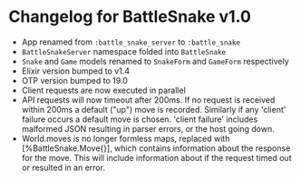 # Changelog for BattleSnake v1.0

- App renamed from `:battle_snake_server` to `:battle_snake`
- `BattleSnakeServer` namespace folded into `BattleSnake`
- `Snake` and `Game` models renamed to `SnakeForm` and `GameForm` respectively
- Elixir version bumped to v1.4
- OTP version bumped to 19.0
- Client requests are now executed in parallel
- API requests will now timeout after 200ms.
If no request is received within 200ms a default ("up") move is recorded.
Similarly if any 'client' failure occurs a default move is chosen.
'client failure' includes malformed JSON resulting in parser errors, or the host going down.
- World.moves is no longer formless maps, replaced with [%BattleSnake.Move{}], which contains information about the response for the move.
This will include information about if the request timed out or resulted in an error.
